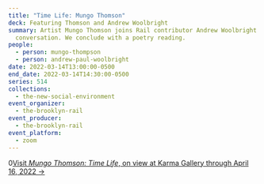 ```yaml
---
title: "Time Life: Mungo Thomson"
deck: Featuring Thomson and Andrew Woolbright
summary: Artist Mungo Thomson joins Rail contributor Andrew Woolbright for a
  conversation. We conclude with a poetry reading.
people:
  - person: mungo-thompson
  - person: andrew-paul-woolbright
date: 2022-03-14T13:00:00-0500
end_date: 2022-03-14T14:30:00-0500
series: 514
collections:
  - the-new-social-environment
event_organizer:
  - the-brooklyn-rail
event_producer:
  - the-brooklyn-rail
event_platform:
  - zoom
---
```

0[Visit *Mungo Thomson: Time Life*, on view at Karma Gallery through April 16, 2022 →](https://karmakarma.org/exhibitions/mungo-thomson-2022/)